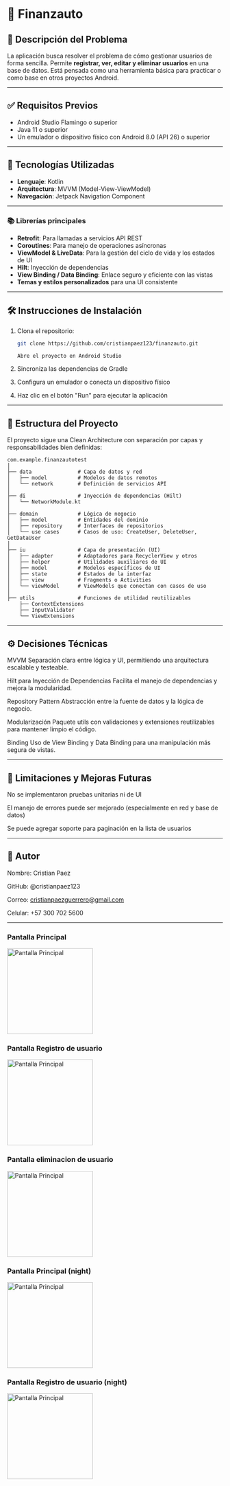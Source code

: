 # 📱 Finanzauto

## 📝 Descripción del Problema
La aplicación busca resolver el problema de cómo gestionar usuarios de forma sencilla. Permite **registrar, ver, editar y eliminar usuarios** en una base de datos. Está pensada como una herramienta básica para practicar o como base en otros proyectos Android.

---

## ✅ Requisitos Previos

- Android Studio Flamingo o superior  
- Java 11 o superior  
- Un emulador o dispositivo físico con Android 8.0 (API 26) o superior

---

## 🚀 Tecnologías Utilizadas

- **Lenguaje**: Kotlin  
- **Arquitectura**: MVVM (Model-View-ViewModel)  
- **Navegación**: Jetpack Navigation Component

---

### 📚 Librerías principales
- **Retrofit**: Para llamadas a servicios API REST  
- **Coroutines**: Para manejo de operaciones asíncronas  
- **ViewModel & LiveData**: Para la gestión del ciclo de vida y los estados de UI  
- **Hilt**: Inyección de dependencias  
- **View Binding / Data Binding**: Enlace seguro y eficiente con las vistas  
- **Temas y estilos personalizados** para una UI consistente  

---

## 🛠️ Instrucciones de Instalación

1. Clona el repositorio:
   ```bash
   git clone https://github.com/cristianpaez123/finanzauto.git

   Abre el proyecto en Android Studio

2. Sincroniza las dependencias de Gradle

3. Configura un emulador o conecta un dispositivo físico

4. Haz clic en el botón "Run" para ejecutar la aplicación

---

## 🧠 Estructura del Proyecto

El proyecto sigue una Clean Architecture con separación por capas y responsabilidades bien definidas:
```
com.example.finanzautotest
│
├── data               # Capa de datos y red
│   ├── model          # Modelos de datos remotos
│   └── network        # Definición de servicios API
│
├── di                 # Inyección de dependencias (Hilt)
│   └── NetworkModule.kt
│
├── domain             # Lógica de negocio
│   ├── model          # Entidades del dominio
│   ├── repository     # Interfaces de repositorios
│   └── use cases      # Casos de uso: CreateUser, DeleteUser, GetDataUser
│
├── iu                 # Capa de presentación (UI)
│   ├── adapter        # Adaptadores para RecyclerView y otros
│   ├── helper         # Utilidades auxiliares de UI
│   ├── model          # Modelos específicos de UI
│   ├── state          # Estados de la interfaz
│   ├── view           # Fragments o Activities
│   └── viewModel      # ViewModels que conectan con casos de uso
│
├── utils              # Funciones de utilidad reutilizables
    ├── ContextExtensions
    ├── InputValidator
    └── ViewExtensions
```
---

## ⚙️ Decisiones Técnicas

MVVM
Separación clara entre lógica y UI, permitiendo una arquitectura escalable y testeable.

Hilt para Inyección de Dependencias
Facilita el manejo de dependencias y mejora la modularidad.

Repository Pattern
Abstracción entre la fuente de datos y la lógica de negocio.

Modularización
Paquete utils con validaciones y extensiones reutilizables para mantener limpio el código.

Binding
Uso de View Binding y Data Binding para una manipulación más segura de vistas.

---

## 🚧 Limitaciones y Mejoras Futuras
No se implementaron pruebas unitarias ni de UI

El manejo de errores puede ser mejorado (especialmente en red y base de datos)

Se puede agregar soporte para paginación en la lista de usuarios

---

## 👤 Autor

Nombre: Cristian Paez

GitHub: @cristianpaez123

Correo: cristianpaezguerrero@gmail.com

Celular: +57 300 702 5600

---

<h3>Pantalla Principal</h3>
<img src="https://github.com/user-attachments/assets/5ec71e97-3a19-4cfa-928c-72f741e5ed3c" alt="Pantalla Principal" width="200"/>

<h3>Pantalla Registro de usuario</h3>
<img src="https://github.com/user-attachments/assets/40432d56-4db0-4201-a0ee-64f485a83789" alt="Pantalla Principal" width="200"/>

<h3>Pantalla eliminacion de usuario</h3>
<img src="https://github.com/user-attachments/assets/129eb8ef-aa6e-4291-b216-be1272ed11e0" alt="Pantalla Principal" width="200"/>

<h3>Pantalla Principal (night)</h3>
<img src="https://github.com/user-attachments/assets/f1edf5ab-9fdc-4889-81a9-1424a3268c3e" alt="Pantalla Principal" width="200"/>

<h3>Pantalla Registro de usuario (night)</h3>
<img src="https://github.com/user-attachments/assets/2bc0ca29-8113-428b-a703-7ea868212c5d" alt="Pantalla Principal" width="200"/>




